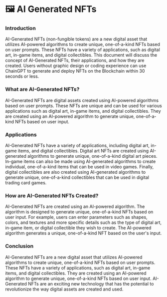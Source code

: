 # 🖼 AI Generated NFTs

### Introduction

AI-Generated NFTs (non-fungible tokens) are a new digital asset that utilizes AI-powered algorithms to create unique, one-of-a-kind NFTs based on user prompts. These NFTs have a variety of applications, such as digital art, in-game items, and digital collectibles. This document will discuss the concept of AI-Generated NFTs, their applications, and how they are created. Users without graphic design or coding experience can use ChainGPT to generate and deploy NFTs on the Blockchain within 30 seconds or less.&#x20;



### What are AI-Generated NFTs?

AI-Generated NFTs are digital assets created using AI-powered algorithms based on user prompts. These NFTs are unique and can be used for various applications such as digital art, in-game items, and digital collectibles. They are created using an AI-powered algorithm to generate unique, one-of-a-kind NFTs based on user input.



### Applications

AI-Generated NFTs have a variety of applications, including digital art, in-game items, and digital collectibles. Digital art NFTs are created using AI-generated algorithms to generate unique, one-of-a-kind digital art pieces. In-game items can also be made using AI-generated algorithms to create individual, one-of-a-kind items that can be used in video games. Finally, digital collectibles are also created using AI-generated algorithms to generate unique, one-of-a-kind collectibles that can be used in digital trading card games.



### How are AI-Generated NFTs Created?

AI-Generated NFTs are created using an AI-powered algorithm. The algorithm is designed to generate unique, one-of-a-kind NFTs based on user input. For example, users can enter parameters such as shapes, colors, and textures and more specific details such as the type of digital art, in-game item, or digital collectible they wish to create. The AI-powered algorithm generates a unique, one-of-a-kind NFT based on the user's input.



### Conclusion

AI-Generated NFTs are a new digital asset that utilizes AI-powered algorithms to create unique, one-of-a-kind NFTs based on user prompts. These NFTs have a variety of applications, such as digital art, in-game items, and digital collectibles. They are created using an AI-powered algorithm to generate unique, one-of-a-kind NFTs based on user input. AI-Generated NFTs are an exciting new technology that has the potential to revolutionize the way digital assets are created and used.

